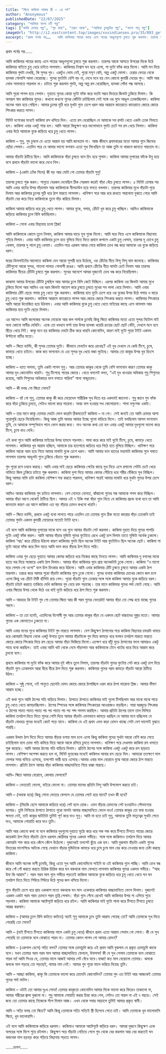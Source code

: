 ```yaml
---
title: "স্মিতা কাকিমা আমার স্ত্রী — ২য় পর্ব"
author: "Anonymous"
publishedDate: "22/07/2025"
category: "পরকিয়া বাংলা চটি গল্প"
tags: ["কাকি চোদার গল্প", "গুদ মারা", "তরুণ বয়স্ক", "পরকিয়া চুদাচুদির গল্প", "বাংলা পানু গল্প"]
imageUrl: "http://i2.eastcontent.top/images/xxxindiansex.pro/35/893_get.jpg"
excerpt: "প্রথম পর্বের পর……   আমি কাকিমার পায়ের কাছে এসে পায়ের আঙুলগুলো চুষতে শুরু করলাম। তারপর আস্তে আসতে উপরের দিকে উঠে কাকিমার থাইতে চুমু খেয়ে চাটতে লাগলাম। কাকিমার নিশ্বাস ঘন হয়ে এলো, পা দুটো ফাঁক করে দিলো..."
---
```


প্রথম পর্বের পর……


আমি কাকিমার পায়ের কাছে এসে পায়ের আঙুলগুলো চুষতে শুরু করলাম। তারপর আস্তে আসতে উপরের দিকে উঠে কাকিমার থাইতে চুমু খেয়ে চাটতে লাগলাম। কাকিমার নিশ্বাস ঘন হয়ে এলো, পা দুটো ফাঁক করে দিলো। আমি মন দিয়ে কাকিমার গুদটা দেখছি, কি সুন্দর গুদ। একটুও লোম নেই, পুরো মসৃণ বেদি, অল্প একটু ফোলা। চেরার ভেতর থেকে হালকা গোলাপি আভা বেরোচ্ছে। গুদের ফুটোটা বেশি বড় না, দেখে মনে হয় যেন কোনো কুমারী মেয়ের গুদ। আমি আর লোভ সামলাতে পারলাম না। চাটতে শুরু করলাম গুদটা, অল্প অল্প রস বেরোচ্ছিল, হালকা সোঁদা গন্ধ আসছে।


আমি পুরো পাগল হয়ে গেলাম। দুহাতে গুদের কোয়া দুটো ফাঁক করে যতটা সম্ভব ভিতরে জিভটা ঢুকিয়ে দিলাম। কি অপরূপ স্বাদ কাকিমার গুদের। কখনো কখনো গুদের কোঁটটা চাটছিলাম সেই সঙ্গে ওর গুদে আঙুল ঢোকাচ্ছিলাম। কাকিমা অনেক গরম হয়ে গেছিল। আমার চুলের মুঠি ধরে মুখটা গুদে চেপে ধরল আর আরামে কাতরাতে কাতরাতে জোরে জোরে শিৎকার করতে লাগল।


মিনিট দশেকের মধ্যেই কাকিমা রস খসিয়ে দিল। এতো রস বেরোচ্ছিল যে আমাকে সব রসটা খেতে একটা ঢোক গিলতে হল। কাকিমা এবার একটু শান্ত হল। আমি আরো কিছুক্ষণ ধরে ভালোভাবে গুদটা চেটে সব রস খেয়ে নিলাম। কাকিমা এবার উঠে আমাকে বুকে জড়িয়ে ধরে চুমু খেতে লাগল।


কাকিমা – সুনু, গুদ চুষলে যে এতো আরাম হয় আমি জানতাম না। আজ জীবনে প্রথমবারের মতো আমার গুদে জিভের ছোঁয়া পেলাম। এতদিন পরে যে আমার ভাগ্যে ভগবান এতো সুখ লিখেছিল তা আজ তুমি না থাকলে জানতে পারতাম না।


আমার বাঁড়াটা ঠাটিয়ে ছিল। আমি কাকিমাকে বাঁড়া চুষতে বলে চিৎ হয়ে শুলাম। কাকিমা আমার দুপায়ের ফাঁকে উবু হয়ে বসে প্রথমে বাঁড়াটা ভালো করে দেখে নিল।


কাকিমা – (একটা ঢোঁক গিলে) কী বড় আর মোটা গো তোমার বাঁড়াটা সুনু!


তারপর চুষতে শুরু করল। পানুতে যেরকম দেখেছিল ঠিক সেরকম করেই বাঁড়া খেঁচে চুষতে লাগল। ৫ মিনিট চোষার পর আমি এবার খাটের উপর দাঁড়ালাম আর কাকিমাকে নীলডাউন হয়ে বসতে বললাম। তারপর কাকিমার মুখে বাঁড়াটা পুরে দিলাম আর কাকিমার চুলের মুঠি ধরে ঠাপ মারতে লাগলাম। খানিক্ষণ পরে আর ধরে রাখতে পারবোনা বুঝতে পেরে আমি বাঁড়াটা বের করে নিয়ে কাকিমাকে তুলে দাঁড় করিয়ে দিলাম।


কাকিমা আমায় জড়িয়ে ধরে চুমু খেতে লাগল। আমার বুকে, গলায়, ঠোঁটে খুব করে চুমু খাচ্ছিল। আমিও কাকিমাকে জড়িয়ে কাকিমার চুলে বিলি কাটছিলাম।


কাকিমা – সোনা এবার বিছানায় চলো প্লিজ!


আমি কাকিমাকে কোলে তুলে নিলাম, কাকিমা আমার ঘাড়ে মুখ গুজে দিলো। আমি ঘরে নিয়ে এসে কাকিমাকে বিছানায় শুইয়ে দিলাম। এবার আমি কাকিমার চুলে হাত বুলিয়ে দিতে দিতে প্রথমে কপালে একটা চুমু খেলাম, তারপর দু চোখে চুমু খেলাম, তারপর দু গালে চুমু খেলাম। এতদিন পরে এরকম আদর পেয়ে কাকিমা চোখ বন্ধ করে আমাকে ওর বুকে জড়িয়ে ধরল।


ঘরের ডিমলাইটের আলোতে কাকিমা যেন আরো সুন্দরী হয়ে উঠেছে, ওর ঠোঁটের নীচে বিন্দু বিন্দু ঘাম জমেছে। কাকিমার ঠোঁটগুলো আরো সুন্দর, পাতলা লালচে গোলাপী রঙের। আমি প্রথমে ঠোঁটের নীচে ঘামটা চেটে নিলাম আর তারপর কাকিমার নীচের ঠোঁটটা চুষতে শুরু করলাম। সুখের আবেশে আমরা দুজনেই চোখ বন্ধ করে নিয়েছিলাম।


কাকামা আমার উপরের ঠোঁটটা চুষছিল আর আমার চুলে বিলি কেটে দিচ্ছিল। এরপর কাকিমা ওর জিভটা আমার মুখে ঢুকিয়ে দিলো আর আমিও ওর নরম জিভটা আয়েশ করে চুষতে চুষতে মুখের সব লালা খেয়ে নিলাম। আমি এবার কাকিমার ঠোঁট ছেড়ে গলায় চুমু খেতে শুরু করলাম। কাকিমার হাত দুটো চেপে ধরে ওর বুকের উপর উঠে গলায় ও ঘাড়ে চুমু খেতে শুরু করলাম। কাকিমা আরামে কাতরাতে লাগল আর জোরে জোরে শিৎকার করতে লাগল। কাকিমার শিৎকারে আমি আরো উত্তেজিত হয়ে উঠলাম। এবার আমি কাকিমার বুকে চুমু খেতে খেতে মাইয়ের কাছে এসে থামলাম আর কাকিমার হাত দুটো ছেড়ে দিলাম।


এর আগেও আমি কলেজের অনেক মেয়েকে আর কল গার্লকে চুদেছি কিন্তু স্মিতা কাকিমার মতো এতো সুন্দর নিটোল মাই অন্য কোনো মামীর দেখিনি। একে তো ধবধবে ফর্সা তার উপর হালকা খয়েরি রংয়ের ছোট ছোট বোঁটা, দেখলে মনে হবে ছিঁড়ে খেয়ে নিই। কাকু মনে হয় কাকিমার দেহটা ঠিক করে খায়নি কোনোদিন, কারণ মাই দুটো পুরো টাইট একদম উল্টানো বাটির মতো।


আমি – স্মিতা ডার্লিং, কী সুন্দর তোমার দুটো। কীভাবে মেনটেন করে রেখেছ? এই দুধ দেখলে যে কেউ টিপে, চুষে, কামড়ে খেতে চাইবে। কাক কত ভাগ্যবান যে এত সুন্দর দুধ খেয়ে মজা লুটেছে। আমার তো কাকুর উপর খুব হিংসে হচ্ছে।

কাকিমা – ধ্যাত অসভ্য, তুমি একটা পাগল সুনু। আর তোমার কাকুর থেকে তুমি বেশি ভাগ্যবান কারণ তোমার কাকু আমার দুধ কোনোদিন খায়নি। শুধু টিপেছে গায়ের জোরে। খেতে বললেই বলত, “এই দুধ‌ খাওয়ার অধিকার শুধু শিশুদের রয়েছে, আমি শিশুদের অধিকারে ভাগ বসাতে পারিনা” শালা গান্ডুচোদা।

আমি – কী বলছ গো‌ স্মিতা সোনা?

কাকিমা – হ্যাঁ গো‌ সুনু, তোমার কাকু কী করে মেয়েদেল শারীরিক সুখ দিতে হয় একদম‌ই জানেনা। শুধু জানে গুদ ফাঁক করে বাঁড়া ঢুকিয়ে চুদতে, সেটাও ভালো করে পারেনা। অথচ বাপ হ‌ওয়ার সখ ষোলোয়ানা। শালা নপুংশক একটা।

আমি – তার‌ মানে কাকু তোমার দেহটা ভোগ করেনি ঠিকমতো? কাকিমা – না গো। সেই জন্যই তো আমি চোদার আশা পুরোপুরি ছেড়ে দিয়েছিলাম। কিন্তু আজ তুমি আবার আমার ইচ্ছে গুলো বাড়িয়ে দিলে। তাই বলছিলাম আসল ভাগ্যবান তুমি, যে আমাকে সম্পূর্ণভাবে পাবে ভোগ করার জন্য। নাও অনেক কথা তো হল এবার একটু আমার দুধগুলো ভালো করে টিপে, চুষে খাও দেখি।


এই কথা শুনে আমি কাকিমার মাইয়ের উপর হামলে পড়লাম। পালা করে করে মাই দুটো টিপে, চুষে, কামড়ে খেতে লাগলাম। কাকিমার খুব আরাম হচ্ছিল, আমাকে চার হাতপায়ে জড়িয়ে ধরে পিঠে হাত বুলিয়ে দিচ্ছিল। খানিক্ষণ পরে কাকিমা আরো গরম হয়ে গিয়ে আমার মাথাটা বুকে চেপে ধরল। আমি আমার ডান হাতের মধ্যমাটা কাকিমার গুদে ঘষতে লাগলাম তারপর আঙুলটা গুদে ঢুকিয়ে খেঁচতে শুরু করলাম।


গুদ পুরো রসে চবচব করছে। আমি এবার মাই ছেড়ে কাকিমার পেটের কাছে মুখ নিয়ে এসে রসালো পেটটা চেটে খেয়ে নাভিতে জিভ ঢুকিয়ে চাটতে শুরু করলাম। কাকিমা দুপা দিয়ে আমার কোমর পেঁচিয়ে ধরে শরীর বেঁকিয়ে সুখ নিচ্ছিল। কিন্তু আমার নাভি চাটা কাকিমা বেশিক্ষণ সহ্য করতে পারলনা, খানিক্ষণ পরেই আমার মাথাটা ধরে মুখটা গুদের উপর চেপে ধরল।


আমিও আবার কাকিমার গুদ চাটতে লাগলাম। বেশ‌ নোনতা নোনতা, ঝাঁঝালো গুদের গন্ধ আমাকে পগল‌ করে দিচ্ছিল। আমার বাঁড়া আগে থেকেই ঠাটিয়ে ছিল। আমার এই ৭ ইঞ্চি লম্বা বাঁড়া গুদে নিতে যে কাকিমার প্রচন্ড ব্যথা হবে তা আমি জানতাম কারণ এর আগে কাকিমা এত বড় বাঁড়ার চোদন‌ কখনো খায়নি।


আমি – স্মিতা ডার্লিং, প্রথমে একটু ব্যথা লাগতে পারে এতদিন তো তোমার গুদে ঠিক মতো কারোর বাঁড়া ঢোকেনি তাই তোমার গুদটা একদম কুমারী মেয়েদের মতোই টাইট হবে।


এই বলে আমি কাকিমার দুপায়ের মাঝে বসে ওর গুদে আমার বাঁড়াটা সেট করলাম। কাকিমা দুহাত দিয়ে গুদের পাপড়ি দুটো একটু ফাঁক করল। আমি আমার বাঁড়ার মুন্ডিটা গুদের ফুটোতে রেখে একটু চাপ দিলাম তাতে মুন্ডিটা অর্ধেক ঢুকলো। কাকিমা ‘আঃ’ করে চেঁচিয়ে উঠলো কারণ কাকিমার গুদটা ছিল অনেক টাইট আর ফুটোটাও ছিল অনেক ছোট। কাকিমা পা দুটো আরো ফাঁক করে দিল যাতে আমি ভাল করে বাঁড়ার ঠাপ দিতে পারি।


কাকিমা এবার গুদ ছেড়ে দুহাতে আমার কোমর জড়িয়ে ধরে নিজের‌ কাছে টানতে লাগল। আমি কাকিমার দু বগলের মাঝে হাতে ভর দিয়ে সজোরে একটা ঠাপ দিলাম। আমার বাঁড়া কাকিমার গুদে প্রায় অনেকটাই ঢুকে গেলো। কাকিমা “ও মাগো মরে গেলাম গো ওগো” বলে চিল চিৎকার করে উঠলো। আমি এবার কাকিমার ঠোঁট চুষতে চুষতে আবার একটা ঠাপ মারলাম। চরচর করে আমার পুরো বাঁড়াটা কাকিমার গুদে ঢুকে গেলো। গুদের ব্যথায় কাকিমার চোখের কোনে জল চলে এলো কিন্তু ওর ঠোঁটে মিষ্টি হাঁসিটা রয়ে গেল। পুরো বাঁড়াটা গুদে ঢোকার সঙ্গে সঙ্গে কাকিমা আমায় বুকে জড়িয়ে ধরল। বাঁড়াটা চটচট করাতে তাকিয়ে দেখি কাকিমার গুদ বেয়ে রক্ত গড়াচ্ছে। তার মানে কাকিমার গুদের পর্দা ফেটে গেছে। আমি এবার স্মিতার উপর থেকে উঠে ওর থাই দুটো জড়িয়ে ধরে ঠাপ দিতে শুরু করলাম।


আমি – আহহহ কি টাইট গুদ গো তোমার স্মিতা আর কী গরম গুদের ভেতরটা! আমার বাঁড়া তো সেদ্ধ হয়ে যাচ্ছে গুদের গরমে।

কাকিমা – তা তো হবেই, এতদিনের উপোষী গুদ আর তোমার কাকুর বাঁড়া যে একদম ছোট বাচ্চাদের নুঙ্কুর মতো। আমার গুদের এক কোনাতেও ঢুকতো না।


আমি এবার মনের সুখে কাকিমার টাইট গুদ মারতে লাগলাম। বেশ কিছুক্ষণ ঠাপানোর পরে কাকিমা বিছানার চাদরটা খামচে ধরে কোমরটা বিছানা থেকে একটু উপরে তুলে আমার বাঁড়াটাকে গুদ দিয়ে কামড়ে ধরে ঘনঘন তলঠাপ মারতে মারতে জোরে জোরে শিৎকার দিয়ে রস ছেড়ে আমার বাঁড়া ভিজিয়ে দিলো।এতক্ষণ ধরে হাঁটু মুড়ে ঠাপানোর ফলে আমারও একটু পায়ে ব্যথা করছিল। তাই এবার আমি খাট থেকে নেমে দাঁ‌ড়ালাম আর কাকিমাকে টেনে খাটের ধারে নিয়ে আরাম করে চুদবো বলে।


প্রথমে কাকিমার পা দুটো ফাঁক করে আমার দুই কাঁধে তুলে নিলাম, তারপর বাঁড়াটা গুদের ফুটোয় সেট করে একটু চাপ দিয়ে বাঁড়াটা গুদে ঢোকালাম আরা ধীরে ধীরে ঠাপ দিতে শুরু করলাম। কাকিমার গুদের গরম কামড়ে বাঁড়াটা আরো ঠাটিয়ে উঠল।


কাকিমা – সুষ্ঠু সোনা, ওই পানুতে ছেলেটা যেমন জোরে জোরে ঠাপাচ্ছিল ওরম করে ঠাপা মারোনা প্লিজ। আমার ভীষণ আরাম হচ্ছে।


এই কথা শুনে আমি ঠাপের গতি বাড়িয়ে দিলাম। ঠাপাতে ঠাপাতে কাকিমার মাই গুলো টিপছিলাম আর মাঝে মাঝে পায়ে চুমু খেতে খেতে কামড়াচ্ছিলাম। ঠাপের স্পিডের সঙ্গে কাকিমার শিৎকারের আওয়াজও বাড়ছিল। সারা ঘরজুড়ে শিৎকার ও ঠাপের পচাত পচাত পচাত পচ পচ পচাত পচ পচ শব্দ গমগম করছিল। আমার প্রতিটা ঠাপের তালে তাল মিলিয়ে কাকিমা তলঠাপ দিতে দিতে গুদের পেশি দিয়ে আমার বাঁড়াটা এমনভাবে কামড়ে ধরছিল যে আমার মনে হচ্ছিলনা যে বাঁড়াটা বোধহয় গুদের মধ্যেই কেটে পড়ে যাবে। কাকিমা যে এই প্রথম এমন কড়া চোদন খাচ্ছে সেটা বেশ ভালোই বুঝতে পারছি।


এরকম উদ্দাম ঠাপ দিতে দিতে আমার বাঁড়ার ডগায় মাল চলে এলো কিন্তু কাকিমা গুদের সুখটা আরো বেশি করে পেতে চাইছিলাম বলে চোদা গতি কমিয়ে দিয়ে আস্তে আস্তে রসিয়ে চুদতে লাগলাম। খানিক্ষণ পরে দেখলাম কাকিমা রস খসাতে শুরু করেছে। আমি আবার ঠাপের গতি বাড়িয়ে দিলাম। প্রতিটা ঠাপের সঙ্গে কাকিমা একটু একটু করে রস ছাড়তে লাগল। বেশিক্ষণ অপেক্ষা করতে হল না, মিনিট দুয়েকের মধ্যেই কাকিমখ আবার রস ছেড়ে দিল। আমারো ততক্ষণে মাল ফেলার সময় ঘনিয়ে এসেছে, তলপেটা ভারী হয়ে এসেছে।আমার এবার মাল বেরোবে বুঝে আরো জোরে ঠাপ মারতে লাগলাম। প্রতিটা ঠাপে আমার বাঁড়া কাকিমার বাচ্ছাদানিতে গিয়ে ধাক্কা মারছে।


আমি– স্মিতা আমার বেরোবে, কোথায় ফেলবো?

কাকিমা – ভেতরেই ফেলো, বাইরে ফেলো না। তোমার মালের প্রতিটা বিন্দু আমি উপভোগ করতে চাই।

আমি – (অবাক হয়ে) কিন্তু সোনা ভেতরে ফেললে যে তোমার পেটে হয়ে যাবে? তখন কী হবে?

কাকিমা – (মিচকি হেসে আমাকে জড়িয়ে ধরে) পেট হলে হোক। এমন বাঁড়ার চোদনের পেট হ‌ওয়াটাও সৌভাগ্যের ব্যাপার। তুমি নিশ্চিন্তে ঠাপাতে ঠাপাতে পুরো মালটা আমার বাচ্ছাদানিতে ফেলে দাও! তোমার কাকুর তো বাবা হ‌ওয়ার ক্ষমতা নেই, তাই কাকুর ঘাটতিটা তুমি‌ই পূর্ণ করে দাও সুনু। আমি মা হতে চাই সুনু, আমাকে তুমি মাতৃত্বের সুখটা পেতে দাও, আমাকে পোয়াতি করে দাও তুমি।


আমি আর কোনো কথা না বলে কাকিমার দুধগুলো দুহাতে মুঠো করে ধরে পক পক করে টিপতে টিপতে গায়ের জোরে কয়েকটা ঠাপ দিয়ে বাঁড়াটা ঠেসে ধরলাম জেঠিমার গুদের একদম গভীরে। সঙ্গে সঙ্গে কাকিমাও তলঠাপ দিয়ে আমার কোমরটা শক্ত করে ধরে কেঁপে কেঁপে উঠেলো। দুজনেরই তলপেট ছুঁয়ে এক হল। আমি বুঝলাম বাঁড়াটা একটা গুদের ভিতরের মাংসপিণ্ডে আটকে গেছে যেখানে বাঁড়ার মুন্ডিটাকে কামড়ে ধরে চুষে চুষে মাল বের করে নেওয়ার জন্য চেষ্টা করছে কাকিমা।


জীবনে আমি অনেক মাগী চুদেছি, কিন্তু এতো সুখ আমি কোনোদিনো পাইনি যা এই কাকিমার গুদে পাচ্ছি। আমি চোখ বন্ধ করে গোঁ গোঁ করতে করতে চিরিক চিরিক করে ঘন থকথকে মাল ফেলতে লাগলাম কাকিমার গুদের একদম গভীরে। “আহ উফ কি আরাম”। গরম গরম মাল গুদে গভীরে পড়তেই কাকিমা আমাকে বুকে জড়িয়ে ধরে চুমু খেতে খেতে ঘন ঘন তলঠাপ দিতে দিতে শিউরে শিউরে উঠে গুদের জল খসিয়ে দিলো।


গুদে বাঁড়াটা চেপে ধরে প্রায় এককাপ মতো থকথকে ঘন মাল একেবারে কাকিমার বাচ্ছাদানিতে ফেলে দিলাম। দুজনেই এরকম একটা গরম গরম চোদনে পরম তৃপ্তি পেলাম। বাঁড়া গুদে গেঁথে রেখেই আমি কাকিমার উপর গা এলিয়ে শুয়ে পড়লাম। কাকিমা আমাকে আষ্টেপৃষ্টে জড়িয়ে ধরে র‌ইল। আমি কাকিমার মাই দুটো পালা করে টিপতে টিপতে চুষতে আরম্ভ করলাম।

কাকিমা – (আমার চুলে বিলি কাটতে কাটতে) অ্যাই সুনু আমাকে চুদে তুমি আরাম পেয়েছ তো? আমি তোমাকে সুখ দিতে পেরেছি তো সোনা?

আমি – (মাই টিপতে টিপতে কাকিমার গালে একটা চুমু খেয়ে) জীবনে প্রথম এতো আরাম পেলাম গো সোনা। কী যে সুখ পেয়েছি তা তোমাকে বলে বোঝাতে পারব না। তোমার কেমন লাগল গো আমার চোদন?

কাকিমা – (একগাল‌ হেসে) সত্যি বলব? তোমার সঙ্গে চোদাচুদি করে এই প্রথম আমি বুঝলাম যে প্রকৃত চোদাচুদি কাকে বলে। যখন তোমার গরম গরম মাল আমার বাচ্ছাদানিতে ফেললে, উফফফ! কী যে সুখ পেলাম তোমাকে বলে বোঝাতে পারব না! আমি সিওর যে, তোমার মালে আজই আমার পেট বেঁধে যাবে।বাব্বা! কত মাল বেরোলো তোমার। ঝলকে ঝলকে মাল পড়ছে তো পড়ছেই, থামার নাম নেই। আমার গুদ পুরো মালে ভরিয়ে দিয়েছ তুমি।

আমি – আচ্ছা কাকিমা, কাকু কি তোমাকে ভালো করে চোদেনি কোনোদিন? তোমার গুদ এত টাইট আর আজকেই তোমার গুদের পর্দা ফাটল।

কাকিমা – ওটাই তো আমার দুঃখ সোনা! তোমার কাকুতো কোনোদিন আমার দিকে ভালো করে ফিরেও তাকালো না, আমার শরীরের জ্বালা বুঝলো না। শুধু আমাকে পোয়াতি করার চিন্তা করে গেল, সেটাও তো পারল না এই ৭ বছরে। সেই জন্য তো তোমার কাছে নিজেকে সঁপে দিলাম আজ। এখন থেকে সবার আড়ালে তুমি‌ই আমার প্রকৃত স্বামী।

আমি – সত্যি বলছ তো স্মিতা? আমি কিন্তু তোমাকে সত্যি সত্যিই স্ত্রী হিসেবে পেতে চাই। আমি তোমাকে খুব ভালোবাসি স্মিতা, খুব ভালোবাসি।


এই বলে আমি কাকিমাকে জড়িয়ে ধরলাম। কাকিমাও আমাকে আষ্টেপৃষ্টে জড়িয়ে ধরল। আমরা দুজনে কিছুক্ষণ একে অপরের সঙ্গে মিশে শুয়ে র‌ইলাম। কিছুক্ষণ পরে বাঁড়াটা নেতিয়ে গেলে গুদ থেকে বের করলাম আর বের করতেই ঘন থকথেক মাল হড়হড় করে গড়িয়ে বিছানায় পড়তে লাগল।


……ক্রমশ……

